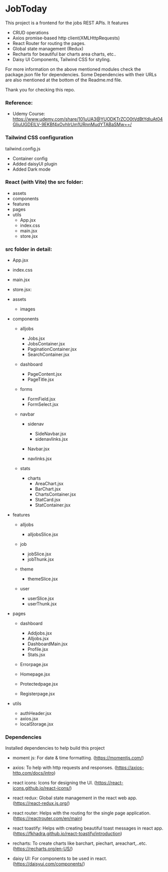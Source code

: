 # JobToday

This project is a frontend for the jobs REST APIs. It features 
- CRUD operations
- Axios promise-based http client(XMLHttpRequests)
- React Router for routing the pages.
- Global state management (Redux)
- Recharts for beautiful bar charts area charts, etc.. 
- Daisy UI Components, Tailwind CSS for styling.  

For more information on the above mentioned modules check the package.json file for dependencies. Some Dependencies with their URLs are also mentioned at the bottom of the Readme.md file.

Thank you for checking this repo.

### Reference: 
 - Udemy Course: https://www.udemy.com/share/101uUA3@YUODKTrZCO0tVdBtYdIuAt04GIiuUGDEILV-9EKBf4xOvhIrUm1URnnMudYTABaSMw==/

### Tailwind CSS configuration 
tailwind.config.js 
- Container config
- Added daisyUI plugin
- Added Dark mode

### React (with Vite) the src folder:
- assets
- components
- features
- pages
- utils
  - App.jsx
  - index.css
  - main.jsx
  - store.jsx

### src folder in detail:

- App.jsx
- index.css
- main.jsx
- store.jsx:

- assets

  - images

- components

  - alljobs
    - Jobs.jsx
    - JobsContainer.jsx
    - PaginationContainer.jsx
    - SearchContainer.jsx

  - dashboard
    - PageContent.jsx
    - PageTitle.jsx

  - forms
    - FormField.jsx
    - FormSelect.jsx

  - navbar

    - sidenav
      - SideNavbar.jsx
      - sidenavlinks.jsx

    - Navbar.jsx
    - navlinks.jsx

  - stats
    - charts
      - AreaChart.jsx
      - BarChart.jsx
      - ChartsContainer.jsx
      - StatCard.jsx
      - StatContainer.jsx

- features

  - alljobs
    - alljobsSlice.jsx

  - job
    - jobSlice.jsx
    - jobThunk.jsx

  - theme
    - themeSlice.jsx

  - user
    - userSlice.jsx
    - userThunk.jsx

- pages

  - dashboard
    - Addjobs.jsx
    - Alljobs.jsx
    - DashboardMain.jsx
    - Profile.jsx
    - Stats.jsx

  - Errorpage.jsx
  - Homepage.jsx
  - Protectedpage.jsx
  - Registerpage.jsx

- utils
  - authHeader.jsx
  - axios.jsx
  - localStorage.jsx

### Dependencies

Installed dependencies to help build this project

- moment js: For date & time formatting. (https://momentjs.com/)

- axios: To help with http requests and responses. (https://axios-http.com/docs/intro)

- react icons: Icons for designing the UI. (https://react-icons.github.io/react-icons/)

- react redux: Global state management in the react web app. (https://react-redux.js.org/)

- react router: Helps with the routing for the single page application. (https://reactrouter.com/en/main)

- react toastify: Helps with creating beautiful toast messages in react app. (https://fkhadra.github.io/react-toastify/introduction)

- recharts: To create charts like barchart, piechart, areachart,..etc. (https://recharts.org/en-US/)

- daisy UI: For components to be used in react. (https://daisyui.com/components/)
